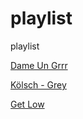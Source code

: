 # playlist
playlist


[Dame Un Grrr](https://www.youtube.com/watch?v=vuMyYFvnTXg)

[Kölsch - Grey](https://www.youtube.com/watch?v=mVM8D0BQLyY)

[Get Low](https://www.youtube.com/watch?v=12CeaxLiMgE)
